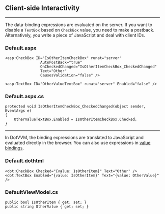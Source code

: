 ## Client-side Interactivity

-------------------------------------

The data-binding expressions are evaluated on the server. If you want to disable a `TextBox` based on `CheckBox` value, you need to make a postback. Alternatively, you write a piece of JavaScript and deal with client IDs. 

### Default.aspx

```DOTHTML
<asp:CheckBox ID="IsOtherItemCheckBox" runat="server" 
                AutoPostBack="true"
                OnCheckedChanged="IsOtherItemCheckBox_CheckedChanged"
                Text="Other" 
                CausesValidation="false" />

<asp:TextBox ID="OtherValueTextBox" runat="server" Enabled="false" />
```

### Default.aspx.cs

```CSHARP
protected void IsOtherItemCheckBox_CheckedChanged(object sender, EventArgs e)
{
    OtherValueTextBox.Enabled = IsOtherItemCheckBox.Checked;
}
```

-------------------------------------

In DotVVM, the binding expressions are translated to JavaScript and evaluated directly in the browser. You can also use expressions in [value bindings](https://www.dotvvm.com/docs/tutorials/basics-value-binding/2.0).

### Default.dothtml

```DOTHTML
<dot:CheckBox Checked="{value: IsOtherItem}" Text="Other" />
<dot:TextBox Enabled="{value: IsOtherItem}" Text="{value: OtherValue}" />
```

### DefaultViewModel.cs

```CSHARP
public bool IsOtherItem { get; set; }
public string OtherValue { get; set; }
```